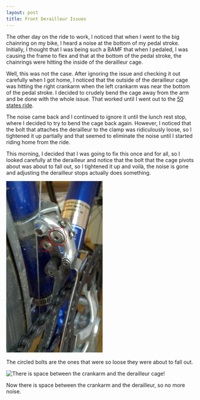 ```yaml
---
layout: post
title: Front Derailleur Issues
---
```


The other day on the ride to work, I noticed that when I went to the big
chainring on my bike, I heard a noise at the bottom of my pedal stroke.
Initially, I thought that I was being such a BAMF that when I pedaled, I was
causing the frame to flex and that at the bottom of the pedal stroke, the
chainrings were hitting the inside of the derailleur cage.

Well, this was not the case. After ignoring the issue and checking it out
carefully when I got home, I noticed that the outside of the derailleur cage
was hitting the right crankarm when the left crankarm was near the bottom of
the pedal stroke. I decided to crudely bend the cage away from the arm and be
done with the whole issue. That worked until I went out to the [50 states
ride](http://www.waba.org/events/50states.php). 

The noise came back and I continued to ignore it until the lunch rest stop,
where I decided to try to bend the cage back again. However, I noticed that the
bolt that attaches the derailleur to the clamp was ridiculously loose, so I
tightened it up partially and that seemed to eliminate the noise until I
started riding home from the ride. 

This morning, I decided that I was going to fix this once and for all, so I
looked carefully at the derailleur and notice that the bolt that the cage
pivots about was about to fall out, so I tightened it up and voilà, the noise
is gone and adjusting the derailleur stops actually does something.

![These bolts were the culprit.](/images/2011/09/28/bolts.jpg "Bolts")

The circled bolts are the ones that were so loose they were about to fall out.

![There is space between the crankarm and the derailleur
cage!](/images/2011/09/28/crankroom.jpg)

Now there is space between the crankarm and the derailleur, so no more noise.
